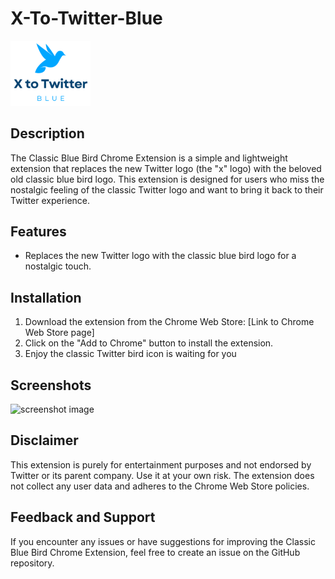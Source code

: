 # X-To-Twitter-Blue
<img src="./logo.png" width="128"/>

## Description
The Classic Blue Bird Chrome Extension is a simple and lightweight extension that replaces the new Twitter logo (the "x" logo) with the beloved old classic blue bird logo. This extension is designed for users who miss the nostalgic feeling of the classic Twitter logo and want to bring it back to their Twitter experience.

## Features
<ul>
  <li>Replaces the new Twitter logo with the classic blue bird logo for a nostalgic touch.</li>
</ul>

## Installation
<ol>
  <li>Download the extension from the Chrome Web Store: [Link to Chrome Web Store page]</li>
  <li>Click on the "Add to Chrome" button to install the extension.</li>
  <li>Enjoy the classic Twitter bird icon is waiting for you</li>
</ol>

## Screenshots
<img src='' alt='screenshot image'>

## Disclaimer
This extension is purely for entertainment purposes and not endorsed by Twitter or its parent company. Use it at your own risk. The extension does not collect any user data and adheres to the Chrome Web Store policies.

## Feedback and Support
If you encounter any issues or have suggestions for improving the Classic Blue Bird Chrome Extension, feel free to create an issue on the GitHub repository.
